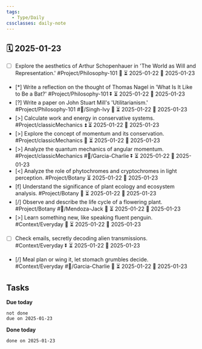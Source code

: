 ```yaml
---
tags:
  - Type/Daily
cssclasses: daily-note
---
```


## 🗓️ 2025-01-23

- [ ] Explore the aesthetics of Arthur Schopenhauer in 'The World as Will and Representation.' #Project/Philosophy-101 🔼 ⏳ 2025-01-22 📅 2025-01-23
- [*] Write a reflection on the thought of Thomas Nagel in 'What Is It Like to Be a Bat?' #Project/Philosophy-101 ⏬ ⏳ 2025-01-22 📅 2025-01-23
- [?] Write a paper on John Stuart Mill's 'Utilitarianism.' #Project/Philosophy-101 #👤/Singh-Ivy 🔺 ⏳ 2025-01-22 📅 2025-01-23
- [>] Calculate work and energy in conservative systems. #Project/classicMechanics ⏫ ⏳ 2025-01-22 📅 2025-01-23
- [>] Explore the concept of momentum and its conservation. #Project/classicMechanics 🔺 ⏳ 2025-01-22 📅 2025-01-23
- [>] Analyze the quantum mechanics of angular momentum. #Project/classicMechanics #👤/Garcia-Charlie ⏬ ⏳ 2025-01-22 📅 2025-01-23
- [<] Analyze the role of phytochromes and cryptochromes in light perception. #Project/Botany ⏳ 2025-01-22 📅 2025-01-23
- [f] Understand the significance of plant ecology and ecosystem analysis. #Project/Botany 🔺 ⏳ 2025-01-22 📅 2025-01-23
- [/] Observe and describe the life cycle of a flowering plant. #Project/Botany #👤/Mendoza-Jack 🔺 ⏳ 2025-01-22 📅 2025-01-23
- [>] Learn something new, like speaking fluent penguin. #Context/Everyday 🔽 ⏳ 2025-01-22 📅 2025-01-23
- [ ] Check emails, secretly decoding alien transmissions. #Context/Everyday ⏬ ⏳ 2025-01-22 📅 2025-01-23
- [/] Meal plan or wing it, let stomach grumbles decide. #Context/Everyday #👤/Garcia-Charlie 🔼 ⏳ 2025-01-22 📅 2025-01-23

## Tasks

**Due today**

```tasks
not done
due on 2025-01-23
```

**Done today**

```tasks
done on 2025-01-23
```
            